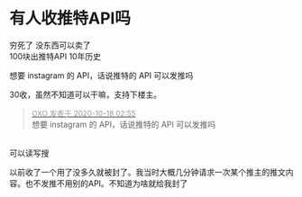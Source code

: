 # 有人收推特API吗


穷死了 没东西可以卖了<br />
100块出推特API 10年历史

想要 instagram 的 API，话说推特的 API 可以发推吗

30收，虽然不知道可以干嘛，支持下楼主。

<div class="quote"><blockquote><font size="2"><a href="https://www.hostloc.com/forum.php?mod=redirect&amp;goto=findpost&amp;pid=9315949&amp;ptid=755528" target="_blank"><font color="#999999">OXO 发表于 2020-10-18 02:55</font></a></font><br />
想要 instagram 的 API，话说推特的 API 可以发推吗</blockquote></div><br />
可以读写搜

以前收了一个用了没多久就被封了。我当时大概几分钟请求一次某个推主的推文内容。也不发推不用别的API。不知道为啥就给我封了
